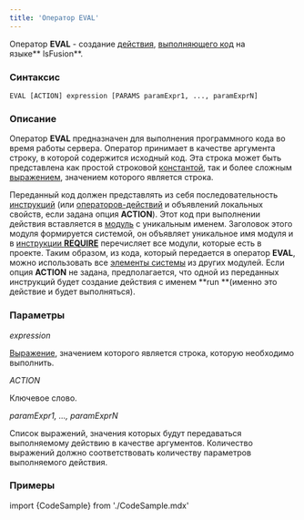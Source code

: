 ```yaml
---
title: 'Оператор EVAL'
---
```


Оператор **EVAL** - создание [действия](Действия.md), [выполняющего код](Выполнение_программного_кода_EVAL.md) на языке** lsFusion**.

### Синтаксис

    EVAL [ACTION] expression [PARAMS paramExpr1, ..., paramExprN]

### Описание

Оператор **EVAL** предназначен для выполнения программного кода во время работы сервера. Оператор принимает в качестве аргумента строку, в которой содержится исходный код. Эта строка может быть представлена как простой строковой [константой](Константа.md), так и более сложным [выражением](Выражения.md), значением которого является строка.

Переданный код должен представлять из себя последовательность [инструкций](Инструкции.md) (или [операторов-действий](Оператоpы.md) и объявлений локальных свойств, если задана опция **ACTION**). Этот код при выполнении действия вставляется в [модуль](Модули.md) с уникальным именем. Заголовок этого модуля формируется системой, он объявляет уникальное имя модуля и в [инструкции **REQUIRE**](Заголовок_модуля.md) перечисляет все модули, которые есть в проекте. Таким образом, из кода, который передается в оператор **EVAL**, можно использовать все [элементы системы](Идентификация_элементов.md) из других модулей. Если опция **ACTION** не задана, предполагается, что одной из переданных инструкций будет создание действия с именем **run **(именно это действие и будет выполняться).

### Параметры

*expression*

[Выражение](Выражения.md), значением которого является строка, которую необходимо выполнить.

*ACTION*

Ключевое слово.

*paramExpr1, ..., paramExprN*

Список выражений, значения которых будут передаваться выполняемому действию в качестве аргументов. Количество выражений должно соответствовать количеству параметров выполняемого действия.

### Примеры


import {CodeSample} from './CodeSample.mdx'

<CodeSample url="https://documentation.lsfusion.org/sample?file=ActionSample&block=eval"/>

  
